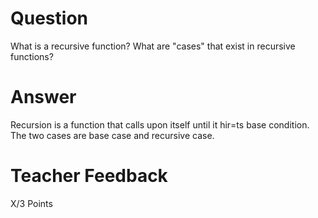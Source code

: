 # Question

What is a recursive function? What are "cases" that exist in recursive functions?

# Answer
Recursion is a function that calls upon itself until it hir=ts base condition. The two cases are base case and recursive case.


# Teacher Feedback

X/3 Points